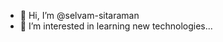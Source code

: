 - 👋 Hi, I’m @selvam-sitaraman
- 👀 I’m interested in learning new technologies...

<!---
selvam-sitaraman/selvam-sitaraman is a ✨ special ✨ repository because its `README.md` (this file) appears on your GitHub profile.
You can click the Preview link to take a look at your changes.
--->

